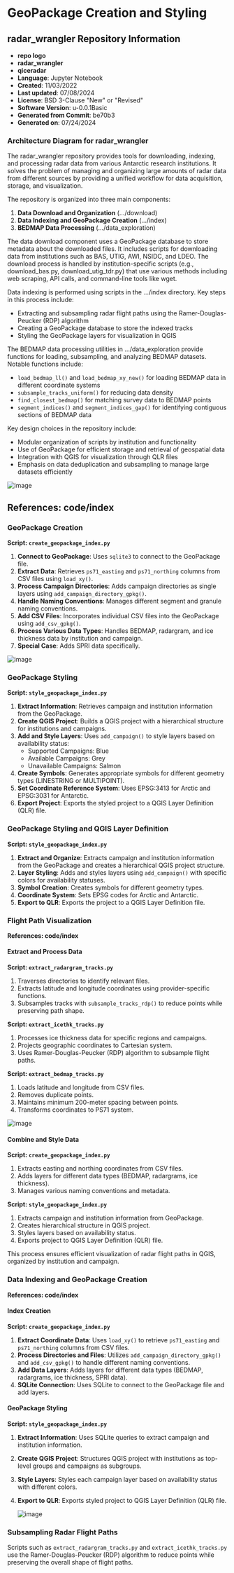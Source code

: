# GeoPackage Creation and Styling

## radar_wrangler Repository Information

- **repo logo**
- **radar_wrangler**
- **qiceradar**
- **Language**: Jupyter Notebook
- **Created**: 11/03/2022
- **Last updated**: 07/08/2024
- **License**: BSD 3-Clause "New" or "Revised"
- **Software Version**: u-0.0.1Basic
- **Generated from Commit**: be70b3
- **Generated on**: 07/24/2024

### Architecture Diagram for radar_wrangler

The radar_wrangler repository provides tools for downloading, indexing, and processing radar data from various Antarctic research institutions. It solves the problem of managing and organizing large amounts of radar data from different sources by providing a unified workflow for data acquisition, storage, and visualization.

The repository is organized into three main components:

1. **Data Download and Organization** (…/download)
2. **Data Indexing and GeoPackage Creation** (…/index)
3. **BEDMAP Data Processing** (…/data_exploration)

The data download component uses a GeoPackage database to store metadata about the downloaded files. It includes scripts for downloading data from institutions such as BAS, UTIG, AWI, NSIDC, and LDEO. The download process is handled by institution-specific scripts (e.g., download_bas.py, download_utig_tdr.py) that use various methods including web scraping, API calls, and command-line tools like wget.

Data indexing is performed using scripts in the …/index directory. Key steps in this process include:

- Extracting and subsampling radar flight paths using the Ramer-Douglas-Peucker (RDP) algorithm
- Creating a GeoPackage database to store the indexed tracks
- Styling the GeoPackage layers for visualization in QGIS

The BEDMAP data processing utilities in …/data_exploration provide functions for loading, subsampling, and analyzing BEDMAP datasets. Notable functions include:

- `load_bedmap_ll()` and `load_bedmap_xy_new()` for loading BEDMAP data in different coordinate systems
- `subsample_tracks_uniform()` for reducing data density
- `find_closest_bedmap()` for matching survey data to BEDMAP points
- `segment_indices()` and `segment_indices_gap()` for identifying contiguous sections of BEDMAP data

Key design choices in the repository include:

- Modular organization of scripts by institution and functionality
- Use of GeoPackage for efficient storage and retrieval of geospatial data
- Integration with QGIS for visualization through QLR files
- Emphasis on data deduplication and subsampling to manage large datasets efficiently

![image](https://github.com/user-attachments/assets/fcbe442e-894d-482e-b47d-bd36172bfcf5)


## References: code/index

### GeoPackage Creation

**Script: `create_geopackage_index.py`**

1. **Connect to GeoPackage**: Uses `sqlite3` to connect to the GeoPackage file.
2. **Extract Data**: Retrieves `ps71_easting` and `ps71_northing` columns from CSV files using `load_xy()`.
3. **Process Campaign Directories**: Adds campaign directories as single layers using `add_campaign_directory_gpkg()`.
4. **Handle Naming Conventions**: Manages different segment and granule naming conventions.
5. **Add CSV Files**: Incorporates individual CSV files into the GeoPackage using `add_csv_gpkg()`.
6. **Process Various Data Types**: Handles BEDMAP, radargram, and ice thickness data by institution and campaign.
7. **Special Case**: Adds SPRI data specifically.

![image](https://github.com/user-attachments/assets/9fed0c30-af4f-4e4f-9926-f9a9b3dd76d1)


### GeoPackage Styling

**Script: `style_geopackage_index.py`**

1. **Extract Information**: Retrieves campaign and institution information from the GeoPackage.
2. **Create QGIS Project**: Builds a QGIS project with a hierarchical structure for institutions and campaigns.
3. **Add and Style Layers**: Uses `add_campaign()` to style layers based on availability status:
   - Supported Campaigns: Blue
   - Available Campaigns: Grey
   - Unavailable Campaigns: Salmon
4. **Create Symbols**: Generates appropriate symbols for different geometry types (LINESTRING or MULTIPOINT).
5. **Set Coordinate Reference System**: Uses EPSG:3413 for Arctic and EPSG:3031 for Antarctic.
6. **Export Project**: Exports the styled project to a QGIS Layer Definition (QLR) file.

### GeoPackage Styling and QGIS Layer Definition

**Script: `style_geopackage_index.py`**

1. **Extract and Organize**: Extracts campaign and institution information from the GeoPackage and creates a hierarchical QGIS project structure.
2. **Layer Styling**: Adds and styles layers using `add_campaign()` with specific colors for availability statuses.
3. **Symbol Creation**: Creates symbols for different geometry types.
4. **Coordinate System**: Sets EPSG codes for Arctic and Antarctic.
5. **Export to QLR**: Exports the project to a QGIS Layer Definition file.

### Flight Path Visualization

**References: code/index**

#### Extract and Process Data

**Script: `extract_radargram_tracks.py`**

1. Traverses directories to identify relevant files.
2. Extracts latitude and longitude coordinates using provider-specific functions.
3. Subsamples tracks with `subsample_tracks_rdp()` to reduce points while preserving path shape.

**Script: `extract_icethk_tracks.py`**

1. Processes ice thickness data for specific regions and campaigns.
2. Projects geographic coordinates to Cartesian system.
3. Uses Ramer-Douglas-Peucker (RDP) algorithm to subsample flight paths.

**Script: `extract_bedmap_tracks.py`**

1. Loads latitude and longitude from CSV files.
2. Removes duplicate points.
3. Maintains minimum 200-meter spacing between points.
4. Transforms coordinates to PS71 system.

![image](https://github.com/user-attachments/assets/6dc95e65-9995-43e1-b7b1-e4fbfcf17e2f)


#### Combine and Style Data

**Script: `create_geopackage_index.py`**

1. Extracts easting and northing coordinates from CSV files.
2. Adds layers for different data types (BEDMAP, radargrams, ice thickness).
3. Manages various naming conventions and metadata.

**Script: `style_geopackage_index.py`**

1. Extracts campaign and institution information from GeoPackage.
2. Creates hierarchical structure in QGIS project.
3. Styles layers based on availability status.
4. Exports project to QGIS Layer Definition (QLR) file.

This process ensures efficient visualization of radar flight paths in QGIS, organized by institution and campaign.

### Data Indexing and GeoPackage Creation

**References: code/index**

#### Index Creation

**Script: `create_geopackage_index.py`**

1. **Extract Coordinate Data**: Uses `load_xy()` to retrieve `ps71_easting` and `ps71_northing` columns from CSV files.
2. **Process Directories and Files**: Utilizes `add_campaign_directory_gpkg()` and `add_csv_gpkg()` to handle different naming conventions.
3. **Add Data Layers**: Adds layers for different data types (BEDMAP, radargrams, ice thickness, SPRI data).
4. **SQLite Connection**: Uses SQLite to connect to the GeoPackage file and add layers.

#### GeoPackage Styling

**Script: `style_geopackage_index.py`**

1. **Extract Information**: Uses SQLite queries to extract campaign and institution information.
2. **Create QGIS Project**: Structures QGIS project with institutions as top-level groups and campaigns as subgroups.
3. **Style Layers**: Styles each campaign layer based on availability status with different colors.
4. **Export to QLR**: Exports styled project to QGIS Layer Definition (QLR) file.

   ![image](https://github.com/user-attachments/assets/3191b6b9-f34c-4755-be95-c00aca2f6df4)


### Subsampling Radar Flight Paths

Scripts such as `extract_radargram_tracks.py` and `extract_icethk_tracks.py` use the Ramer-Douglas-Peucker (RDP) algorithm to reduce points while preserving the overall shape of flight paths.
